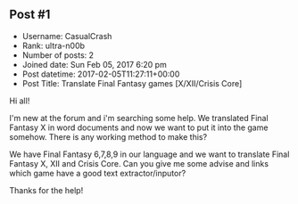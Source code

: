 ## Post #1
- Username: CasualCrash
- Rank: ultra-n00b
- Number of posts: 2
- Joined date: Sun Feb 05, 2017 6:20 pm
- Post datetime: 2017-02-05T11:27:11+00:00
- Post Title: Translate Final Fantasy games [X/XII/Crisis Core]

Hi all!

I'm new at the forum and i'm searching some help. We translated Final Fantasy X in word documents and now we want to put it into the game somehow. There is any working method to make this?

We have Final Fantasy 6,7,8,9 in our language and we want to translate Final Fantasy X, XII and Crisis Core. Can you give me some advise and links which game have a good text extractor/inputor?

Thanks for the help!
